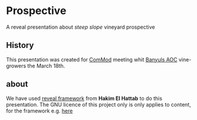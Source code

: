 # Prospective #
A reveal presentation about _steep slope_ vineyard prospective

## History ##
This presentation was created for [ComMod](http://cormas.cirad.fr/ComMod/en/index.htm) meeting whit [Banyuls AOC](http://en.wikipedia.org/wiki/Banyuls_AOC) vine-growers the March 18th.

## about ##
We have used [reveal framework](https://github.com/hakimel/reveal.js/) from **Hakim El Hattab** to do this presentation. The GNU licence of this project only is only applies to content, for the framework e.g. [here](https://github.com/hakimel/reveal.js/blob/master/LICENSE)
